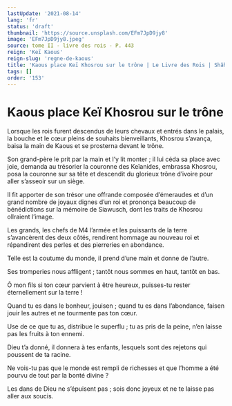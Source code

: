 ```yaml
---
lastUpdate: '2021-08-14'
lang: 'fr'
status: 'draft'
thumbnail: 'https://source.unsplash.com/EFm7JpD9jy8'
image: 'EFm7JpD9jy8.jpeg'
source: tome II - livre des rois - P. 443
reign: 'Keï Kaous'
reign-slug: 'regne-de-kaous'
title: 'Kaous place Keï Khosrou sur le trône | Le Livre des Rois | Shâhnâmeh'
tags: []
order: '153'
---
```


<!-- LTeX: language=fr -->

# Kaous place Keï Khosrou sur le trône

Lorsque les rois furent descendus de leurs chevaux et entrés dans le palais, la bouche et le cœur pleins de souhaits bienveillants, Khosrou s’avança, baisa la main de Kaous et se prosterna devant le trône.

Son grand-père le prit par la main et l’y lit monter ; il lui céda sa place avec joie, demanda au trésorier la couronne des Keïanides, embrassa Khosrou, posa la couronne sur sa tête et descendit du glorieux trône d’ivoire pour aller s’asseoir sur un siège.

Il fit apporter de son trésor une offrande composée d’émeraudes et d’un grand nombre de joyaux dignes d’un roi et prononça beaucoup de bénédictions sur la mémoire de Siawusch, dont les traits de Khosrou ollraient l’image.

Les grands, les chefs de M4 l’armée et les puissants de la terre s’avancèrent des deux côtés, rendirent hommage au nouveau roi et répandirent des perles et des pierreries en abondance.

Telle est la coutume du monde, il prend d’une main et donne de l’autre.

Ses tromperies nous affligent ; tantôt nous sommes en haut, tantôt en bas.

Ô mon fils si ton cœur parvient à être heureux, puisses-tu rester éternellement sur la terre !

Quand tu es dans le bonheur, jouisen ; quand tu es dans l’abondance, faisen jouir les autres et ne tourmente pas ton cœur.

Use de ce que tu as, distribue le superflu ; tu as pris de la peine, n’en laisse pas les fruits à ton ennemi.

Dieu t’a donné, il donnera à tes enfants, lesquels sont des rejetons qui poussent de ta racine.

Ne vois-tu pas que le monde est rempli de richesses et que l’homme a été pourvu de tout par la bonté divine ?

Les dans de Dieu ne s’épuisent pas ; sois donc joyeux et ne te laisse pas aller aux soucis.
